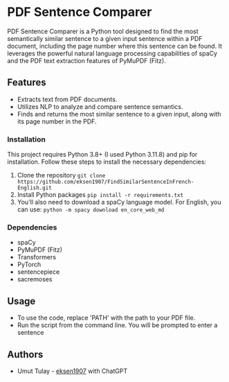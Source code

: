 # PDF Sentence Comparer

PDF Sentence Comparer is a Python tool designed to find the most semantically similar sentence to a given input sentence within a PDF document, including the page number where this sentence can be found. It leverages the powerful natural language processing capabilities of spaCy and the PDF text extraction features of PyMuPDF (Fitz).

## Features

- Extracts text from PDF documents.
- Utilizes NLP to analyze and compare sentence semantics.
- Finds and returns the most similar sentence to a given input, along with its page number in the PDF.

### Installation

This project requires Python 3.8+ (I used Python 3.11.8) and pip for installation. Follow these steps to install the necessary dependencies:

1. Clone the repository
`git clone https://github.com/eksen1907/FindSimilarSentenceInFrench-English.git`
2. Install Python packages
`pip install -r requirements.txt`
3. You'll also need to download a spaCy language model. For English, you can use:
`python -m spacy download en_core_web_md`

### Dependencies
- spaCy
- PyMuPDF (Fitz)
- Transformers
- PyTorch
- sentencepiece
- sacremoses

## Usage

- To use the code, replace 'PATH' with the path to your PDF file.
- Run the script from the command line. You will be prompted to enter a sentence

## Authors
* Umut Tulay - [eksen1907](https://github.com/eksen1907) with ChatGPT
